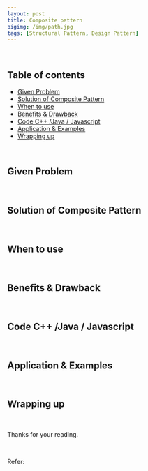 ```yaml
---
layout: post
title: Composite pattern
bigimg: /img/path.jpg
tags: [Structural Pattern, Design Pattern]
---
```




<br>

## Table of contents
- [Given Problem](#given-problem)
- [Solution of Composite Pattern](#solution-of-composite-pattern)
- [When to use](#when-to-use)
- [Benefits & Drawback](#benefits-&-drawback)
- [Code C++ /Java / Javascript](#code-c++-java-javascript)
- [Application & Examples](#application-&-examples)
- [Wrapping up](#wrapping-up)


<br>

## Given Problem 






<br>

## Solution of Composite Pattern







<br>

## When to use







<br>

## Benefits & Drawback







<br>

## Code C++ /Java / Javascript







<br>

## Application & Examples






<br>

## Wrapping up





<br>

Thanks for your reading.

<br>

Refer: 
